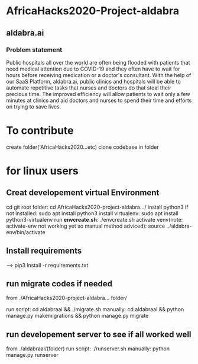 # AfricaHacks2020-Project-aldabra

## aldabra.ai

### Problem statement 

Public hospitals all over the world are often being flooded with patients that need medical attention due to COVID-19 and they often have to wait for hours before receiving medication or a doctor's consultant. With the help of our SaaS Platform, aldabra.ai, public clinics and hospitals will be able to automate repetitive tasks that nurses and doctors do that steal their precious time. The improved efficiency will allow patients to wait only a few minutes at clinics and aid doctors and nurses to spend their time and efforts on trying to save lives.


# To contribute
 create folder('AfricaHacks2020...etc)
 clone codebase in folder
 
 # for linux users
 ## Creat developement virtual Environment
 cd git root folder: cd AfricaHacks2020-project-aldabra.../
 install python3 if not installed: sudo apt install python3
 install virtualenv: sudo apt install python3-virtualenv
 run **envcreate.sh**: ./envcreate.sh
 activate venv(note: activate-env not working yet so manual method adviced): source ../aldabra-env/bin/activate
   
 ## Install requirements
 --> pip3 install -r requirements.txt
  
 ## run migrate codes if needed
 from ./AfricaHacks2020-project-aldabra... folder/
  
 run script: cd aldabraai && ./migrate.sh
 manually: cd aldabraai && python manage.py makemigrations && python manage.py migrate
 
 ## run developement server to see if all worked well
 from ./aldabraai/(folder)
 run script: ./runserver.sh
 manually: python manage.py runserver
   
 
    
    
